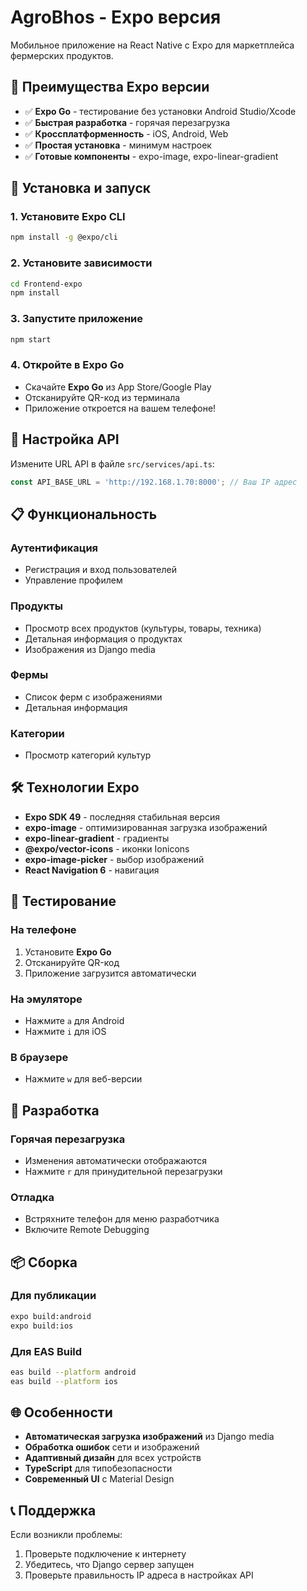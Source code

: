 # AgroBhos - Expo версия

Мобильное приложение на React Native с Expo для маркетплейса фермерских продуктов.

## 🚀 Преимущества Expo версии

- ✅ **Expo Go** - тестирование без установки Android Studio/Xcode
- ✅ **Быстрая разработка** - горячая перезагрузка
- ✅ **Кроссплатформенность** - iOS, Android, Web
- ✅ **Простая установка** - минимум настроек
- ✅ **Готовые компоненты** - expo-image, expo-linear-gradient

## 📱 Установка и запуск

### 1. Установите Expo CLI
```bash
npm install -g @expo/cli
```

### 2. Установите зависимости
```bash
cd Frontend-expo
npm install
```

### 3. Запустите приложение
```bash
npm start
```

### 4. Откройте в Expo Go
- Скачайте **Expo Go** из App Store/Google Play
- Отсканируйте QR-код из терминала
- Приложение откроется на вашем телефоне!

## 🔧 Настройка API

Измените URL API в файле `src/services/api.ts`:

```typescript
const API_BASE_URL = 'http://192.168.1.70:8000'; // Ваш IP адрес
```

## 📋 Функциональность

### Аутентификация
- Регистрация и вход пользователей
- Управление профилем

### Продукты
- Просмотр всех продуктов (культуры, товары, техника)
- Детальная информация о продуктах
- Изображения из Django media

### Фермы
- Список ферм с изображениями
- Детальная информация

### Категории
- Просмотр категорий культур

## 🛠 Технологии Expo

- **Expo SDK 49** - последняя стабильная версия
- **expo-image** - оптимизированная загрузка изображений
- **expo-linear-gradient** - градиенты
- **@expo/vector-icons** - иконки Ionicons
- **expo-image-picker** - выбор изображений
- **React Navigation 6** - навигация

## 📱 Тестирование

### На телефоне
1. Установите **Expo Go**
2. Отсканируйте QR-код
3. Приложение загрузится автоматически

### На эмуляторе
- Нажмите `a` для Android
- Нажмите `i` для iOS

### В браузере
- Нажмите `w` для веб-версии

## 🔄 Разработка

### Горячая перезагрузка
- Изменения автоматически отображаются
- Нажмите `r` для принудительной перезагрузки

### Отладка
- Встряхните телефон для меню разработчика
- Включите Remote Debugging

## 📦 Сборка

### Для публикации
```bash
expo build:android
expo build:ios
```

### Для EAS Build
```bash
eas build --platform android
eas build --platform ios
```

## 🌐 Особенности

- **Автоматическая загрузка изображений** из Django media
- **Обработка ошибок** сети и изображений
- **Адаптивный дизайн** для всех устройств
- **TypeScript** для типобезопасности
- **Современный UI** с Material Design

## 📞 Поддержка

Если возникли проблемы:
1. Проверьте подключение к интернету
2. Убедитесь, что Django сервер запущен
3. Проверьте правильность IP адреса в настройках API 
